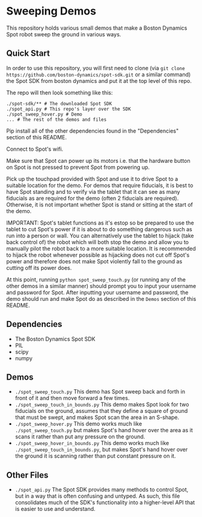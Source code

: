 
# Sweeping Demos

This repository holds various small demos that make a Boston Dynamics Spot robot sweep the ground in various ways.

## Quick Start

In order to use this repository, you will first need to clone (via `git clone https://github.com/boston-dynamics/spot-sdk.git` or a similar command) the Spot SDK from boston dynamics and put it at the top level of this repo.

The repo will then look something like this:
```text
./spot-sdk/** # The downloaded Spot SDK
./spot_api.py # This repo's layer over the SDK
./spot_sweep_hover.py # Demo
... # The rest of the demos and files
```

Pip install all of the other dependencies found in the "Dependencies" section of this README.

Connect to Spot's wifi.

Make sure that Spot can power up its motors i.e. that the hardware button on Spot is not pressed to prevent Spot from powering up.

Pick up the touchpad provided with Spot and use it to drive Spot to a suitable location for the demo. For demos that require fiducials, it is best to have Spot standing and to verify via the tablet that it can see as many fiducials as are required for the demo (often 2 fiducials are required). Otherwise, it is not important whether Spot is stand or sitting at the start of the demo.

IMPORTANT: Spot's tablet functions as it's estop so be prepared to use the tablet to cut Spot's power if it is about to do something dangerous such as run into a person or wall. You can alternatively use the tablet to hijack (take back control of) the robot which will both stop the demo and allow you to manually pilot the robot back to a more suitable location. It is recommended to hijack the robot whenever possible as hijacking does not cut off Spot's power and therefore does not make Spot violently fall to the ground as cutting off its power does.

At this point, running `python spot_sweep_touch.py` (or running any of the other demos in a similar manner) should prompt you to input your username and password for Spot. After inputting your username and password, the demo should run and make Spot do as described in the `Demos` section of this README.

## Dependencies

 - The Boston Dynamics Spot SDK
 - PIL
 - scipy
 - numpy

## Demos
 - `./spot_sweep_touch.py` This demo has Spot sweep back and forth in front of it and then move forward a few times.
 - `./spot_sweep_touch_in_bounds.py` This demo makes Spot look for two fiducials on the ground, assumes that they define a square of ground that must be swept, and makes Spot scan the area in an S-shape.
 - `./spot_sweep_hover.py` This demo works much like `./spot_sweep_touch.py` but makes Spot's hand hover over the area as it scans it rather than put any pressure on the ground.
 - `./spot_sweep_hover_in_bounds.py` This demo works much like `./spot_sweep_touch_in_bounds.py`, but makes Spot's hand hover over the ground it is scanning rather than put constant pressure on it.

## Other Files
 - `./spot_api.py` The Spot SDK provides many methods to control Spot, but in a way that is often confusing and untyped. As such, this file consolidates much of the SDK's functionality into a higher-level API that is easier to use and understand.




